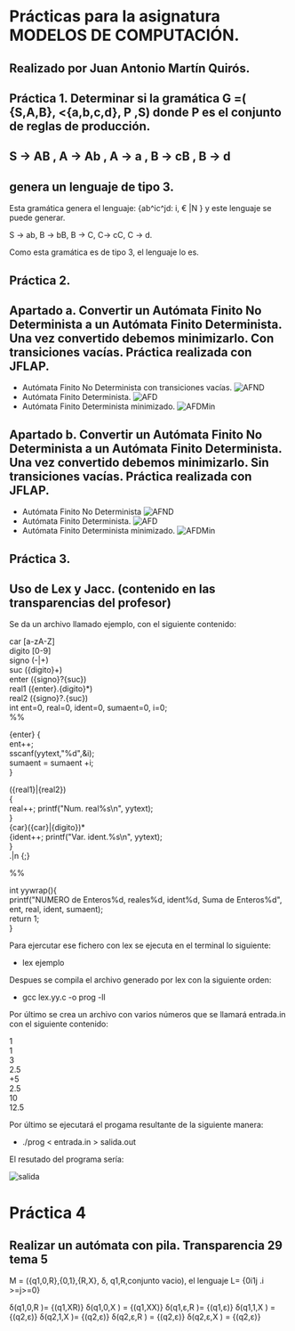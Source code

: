 # Prácticas para la asignatura MODELOS DE COMPUTACIÓN.  

## Realizado por Juan Antonio Martín Quirós.



## Práctica 1. Determinar si la gramática G =( {S,A,B}, <{a,b,c,d}, P ,S) donde P es el conjunto de reglas de producción.

## S -> AB , A -> Ab , A -> a , B -> cB , B -> d

## genera un lenguaje de tipo 3.

Esta gramática genera el lenguaje: {ab^ic^jd: i, € |N } y este lenguaje se puede generar.

S -> ab, B -> bB, B -> C, C-> cC, C -> d.

Como esta gramática es de tipo 3, el lenguaje lo es.








## Práctica 2.
## Apartado a. Convertir un Autómata Finito No Determinista a un Autómata Finito Determinista. Una vez convertido debemos minimizarlo. Con transiciones vacías. Práctica realizada con JFLAP.

- Autómata Finito No Determinista con transiciones vacías.
![AFND](/img/AFND.jpg)
- Autómata Finito Determinista.
![AFD](/img/AFD.jpg)
- Autómata Finito Determinista minimizado.
![AFDMin](/img/AFDMin.jpg)

## Apartado b. Convertir un Autómata Finito No Determinista a un Autómata Finito Determinista. Una vez convertido debemos minimizarlo. Sin transiciones vacías. Práctica realizada con JFLAP.

- Autómata Finito No Determinista
![AFND](/img/AFNDS.jpg)
- Autómata Finito Determinista.
![AFD](/img/AFDS.png)
- Autómata Finito Determinista minimizado.
![AFDMin](/img/AFDSMin.png)

## Práctica 3.
## Uso de Lex y Jacc. (contenido en las transparencias del profesor)

Se da un archivo llamado ejemplo, con el siguiente contenido:

car	[a-zA-Z]  
digito	[0-9]  
signo	(\-|\+)  
suc	({digito}+)  
enter	({signo}?{suc})  
real1	({enter}\.{digito}*)  
real2	({signo}?\.{suc})  
	int ent=0, real=0, ident=0, sumaent=0, i=0;  
%%  

{enter} {  
	ent++;  
	 sscanf(yytext,"%d",&i);  
	 sumaent = sumaent +i;  
}  


({real1}|{real2})  
{  
real++; printf("Num. real%s\n", yytext);  
}  
{car}({car}|{digito})*  
{ident++; printf("Var. ident.%s\n", yytext);  
}  
.|n	{;}  

%%  

int yywrap(){  
printf("NUMERO de Enteros%d, reales%d, ident%d, Suma de Enteros%d", ent, real, ident,   sumaent);  
return 1;  
}  

Para ejercutar ese fichero con lex se ejecuta en el terminal lo siguiente:
- lex ejemplo

Despues se compila el archivo generado por lex con la siguiente orden:
- gcc lex.yy.c -o prog -ll

Por último se crea un archivo con varios números que se llamará entrada.in con el siguiente contenido:  

1  
1  
3  
2.5  
+5  
2.5  
10  
12.5  

Por último se ejecutará el progama resultante de la siguiente manera:  
- ./prog < entrada.in > salida.out  

El resutado del programa sería:  

![salida](/img/jj.png)


# Práctica 4

## Realizar un autómata con pila. Transparencia 29 tema 5

M = ({q1,0,R},{0,1},{R,X}, δ, q1,R,conjunto vacio), el lenguaje L= {0i1j .i >=j>=0}

δ(q1,0,R )= {(q1,XR)}  δ(q1,0,X ) = {(q1,XX)}
δ(q1,ε,R )= {(q1,ε)}  δ(q1,1,X ) = {(q2,ε)}
δ(q2,1,X )= {(q2,ε)}  δ(q2,ε,R ) = {(q2,ε)}
δ(q2,ε,X ) = {(q2,ε)}
